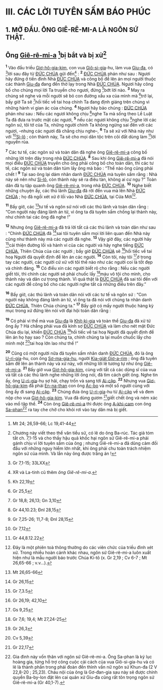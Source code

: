 # III. CÁC LỜI TUYÊN SẤM BÁO PHÚC

## 1. MỞ ĐẦU. ÔNG GIÊ-RÊ-MI-A LÀ NGÔN SỨ THẬT.

## Ông [Giê-rê-mi-a]() [^1@-3e2b2ea1-75b5-4804-a86b-1bf9aa4eb91a]bị bắt và bị xử[^1-3e2b2ea1-75b5-4804-a86b-1bf9aa4eb91a]
<sup><b>1</b></sup> Vào đầu triều [Giơ-hô-gia-kim](), con vua [Giô-si-gia]()-hu, làm vua [Giu-đa](), có [^2@-3e2b2ea1-75b5-4804-a86b-1bf9aa4eb91a]lời sau đây từ [ĐỨC CHÚA]() gửi đến[^2-3e2b2ea1-75b5-4804-a86b-1bf9aa4eb91a] : <sup><b>2</b></sup> [ĐỨC CHÚA]() phán như sau : Ngươi hãy đứng ở tiền đình Nhà [ĐỨC CHÚA]() và công bố để lên án mọi người thuộc các thành [Giu-đa]() đang đến thờ lạy trong Nhà [ĐỨC CHÚA](). Ngươi hãy công bố cho chúng mọi lời Ta truyền cho ngươi, đừng [^3@-3e2b2ea1-75b5-4804-a86b-1bf9aa4eb91a]bớt lời nào. <sup><b>3</b></sup> May ra chúng sẽ nghe và mỗi người sẽ bỏ con đường xấu xa của mình mà [^4@-3e2b2ea1-75b5-4804-a86b-1bf9aa4eb91a]trở lại, bấy giờ Ta sẽ [^5@-3e2b2ea1-75b5-4804-a86b-1bf9aa4eb91a]hối tiếc về tai hoạ chính Ta đang định giáng trên chúng vì những hành vi gian ác của chúng. <sup><b>4</b></sup> Ngươi hãy bảo chúng : [ĐỨC CHÚA]() phán như sau : Nếu các ngươi không chịu [^6@-3e2b2ea1-75b5-4804-a86b-1bf9aa4eb91a]nghe Ta mà sống theo Lề Luật Ta đã đưa ra trước mặt các ngươi, <sup><b>5</b></sup> nếu các ngươi không chịu [^7@-3e2b2ea1-75b5-4804-a86b-1bf9aa4eb91a]nghe lời các ngôn sứ, tôi tớ của Ta, những người chính Ta không ngừng sai đến với các ngươi, –nhưng các ngươi đã chẳng chịu nghe–, <sup><b>6</b></sup> Ta sẽ xử với Nhà này như với [^8@-3e2b2ea1-75b5-4804-a86b-1bf9aa4eb91a][Si-lô]() ; còn thành này, Ta sẽ cho mọi dân tộc trên cõi đất dùng làm [^9@-3e2b2ea1-75b5-4804-a86b-1bf9aa4eb91a]lời nguyền rủa.

<sup><b>7</b></sup> Các tư tế, các ngôn sứ và toàn dân đã nghe ông [Giê-rê-mi-a]() công bố những lời trên đây trong nhà [ĐỨC CHÚA](). <sup><b>8</b></sup> Sau khi ông [Giê-rê-mi-a]() đã nói mọi điều [ĐỨC CHÚA]() truyền cho ông phải công bố cho toàn dân, thì các tư tế, các ngôn sứ và toàn dân túm lấy ông mà bảo : “Thế nào ông cũng phải chết ! <sup><b>9</b></sup> Tại sao ông lại dám nhân danh [ĐỨC CHÚA]() mà tuyên sấm rằng : Nhà này sẽ nên như [Si-lô](), còn thành này sẽ ra điêu tàn, không ai cư ngụ ?” Toàn dân đã tụ tập quanh ông [Giê-rê-mi-a](), trong nhà [ĐỨC CHÚA](). <sup><b>10</b></sup> Nghe biết những chuyện ấy, các thủ lãnh [Giu-đa]() đã rời đền vua mà lên Nhà [ĐỨC CHÚA]() ; họ đã ngồi xét xử ở lối vào Nhà [ĐỨC CHÚA](), tại Cửa Mới[^3-3e2b2ea1-75b5-4804-a86b-1bf9aa4eb91a].

<sup><b>11</b></sup> Bấy giờ, các [^10@-3e2b2ea1-75b5-4804-a86b-1bf9aa4eb91a]tư tế và ngôn sứ nói với các thủ lãnh và toàn dân rằng : “Con người này đáng lãnh án tử, vì ông ta đã tuyên sấm chống lại thành này, như chính tai các ông đã nghe !”

<sup><b>12</b></sup> Nhưng ông [Giê-rê-mi-a]() đã trả lời tất cả các thủ lãnh và toàn dân như sau : “Chính [ĐỨC CHÚA]() đã [^11@-3e2b2ea1-75b5-4804-a86b-1bf9aa4eb91a]sai tôi tuyên sấm mọi lời liên quan đến Nhà này cũng như thành này mà các người đã nghe. <sup><b>13</b></sup> Vậy giờ đây, các người hãy [^12@-3e2b2ea1-75b5-4804-a86b-1bf9aa4eb91a]cải thiện đường lối và hành vi của các người và hãy nghe tiếng [ĐỨC CHÚA](), Thiên Chúa của các người ; bấy giờ [ĐỨC CHÚA]() sẽ [^13@-3e2b2ea1-75b5-4804-a86b-1bf9aa4eb91a]hối tiếc về tai hoạ Người đã quyết định để lên án các người. <sup><b>14</b></sup> Còn tôi, này tôi [^14@-3e2b2ea1-75b5-4804-a86b-1bf9aa4eb91a]ở trong tay các người, các người cứ xử với tôi thế nào như các người coi là tốt đẹp và chính đáng. <sup><b>15</b></sup> Có điều xin các người biết rõ cho rằng : Nếu các người giết tôi, thì chính các người sẽ phải chuốc lấy [^15@-3e2b2ea1-75b5-4804-a86b-1bf9aa4eb91a]máu vô tội cho mình, cho thành này và dân cư trong thành. Vì quả thật là [ĐỨC CHÚA]() đã sai tôi đến với các người để công bố cho các người nghe tất cả những điều trên đây.”

<sup><b>16</b></sup> Bấy giờ, các thủ lãnh và toàn dân nói với các tư tế và ngôn sứ : “Con người này không đáng lãnh án tử, vì ông ta đã nói với chúng ta nhân danh [ĐỨC CHÚA](), Thiên Chúa chúng ta.” <sup><b>17</b></sup> Bấy giờ có mấy người thuộc hàng kỳ mục trong xứ đứng lên nói với đại hội toàn dân rằng :

<sup><b>19</b></sup> Có phải vì thế mà vua [Giu-đa]() là [Khít-ki-gia]() và toàn thể [Giu-đa]() đã xử tử ông ấy ? Há chẳng phải vua đã kính sợ [ĐỨC CHÚA]() và làm cho nét mặt Đức Chúa dịu lại, khiến [ĐỨC CHÚA]() [^17@-3e2b2ea1-75b5-4804-a86b-1bf9aa4eb91a]hối tiếc về tai hoạ Người đã quyết định để lên án họ hay sao ? Còn chúng ta, chính chúng ta lại muốn chuốc lấy cho mình một [^18@-3e2b2ea1-75b5-4804-a86b-1bf9aa4eb91a]tai hoạ lớn lao như thế !”

<sup><b>20</b></sup> Cũng có một người nữa đã tuyên sấm nhân danh [ĐỨC CHÚA](), đó là ông [U-ri-gia]()-hu, con ông [Sơ-ma-gia-hu](), người [Kia-giát Giơ-a-rim]() ; ông đã tuyên sấm để lên án thành này và xứ này, với những lời lẽ tương tự như ông [Giê-rê-mi-a](). <sup><b>21</b></sup> Bấy giờ vua [Giơ-hô-gia-kim](), cùng với tất cả các dũng sĩ của vua và tất cả các thủ lãnh nghe những lời ông nói, đã tìm cách giết ông. Nghe tin ấy, ông [U-ri-gia]()-hu sợ hãi, chạy trốn và sang tới [Ai-cập](). <sup><b>22</b></sup> Nhưng vua [Giơ-hô-gia-kim]() đã phái [En-na-than]() con ông [Ác-bo]() và một số người cùng với ông ấy đi sang [Ai-cập](). <sup><b>23</b></sup> Chúng đưa ông [U-ri-gia]()-hu từ [Ai-cập]() về và đem nộp cho vua [Giơ-hô-gia-kim](). Vua đã dùng gươm [^19@-3e2b2ea1-75b5-4804-a86b-1bf9aa4eb91a]giết chết ông và ném xác vào mồ tập thể. <sup><b>24</b></sup> Còn ông [Giê-rê-mi-a]() thì được ông [A-khi-cam]() con ông [Sa-phan]()[^5-3e2b2ea1-75b5-4804-a86b-1bf9aa4eb91a] ra tay che chở cho khỏi rơi vào tay dân mà bị giết.

[^1-3e2b2ea1-75b5-4804-a86b-1bf9aa4eb91a]: Chương này viết theo thể văn tiểu sử, có lẽ do ông Ba-rúc. Tác giả tóm tắt ch. 7,1-15 và cho thấy hậu quả khốc hại ngôn sứ Giê-rê-mi-a phải gánh chịu vì lời tuyên sấm của ông ; nhưng Giê-rê-mi-a đã dũng cảm đối đầu với những nguy hiểm lớn nhất, khi ông phải chu toàn trách nhiệm ngôn sứ của mình. Và lần này ông được trắng án !
[^2-3e2b2ea1-75b5-4804-a86b-1bf9aa4eb91a]: XR và La-tinh cũ thêm *ông Giê-rê-mi-a*.
[^3-3e2b2ea1-75b5-4804-a86b-1bf9aa4eb91a]: Đây là một phiên toà thông thường do các viên chức của triều đình xét xử. Trong nhiều hoàn cảnh khác nhau, ngôn sứ Giê-rê-mi-a luôn xuất hiện như là mẫu người báo trước Chúa Ki-tô (x. Gr 2,19 ; Cv 6-7 ; Mt 26,65-66 ; v.v...).
[^5-3e2b2ea1-75b5-4804-a86b-1bf9aa4eb91a]: Gia đình này vốn thân với ngôn sứ Giê-rê-mi-a. Ông Sa-phan là ký lục hoàng gia, từng hỗ trợ công cuộc cải cách của vua Giô-si-gia-hu và có lẽ là thành phần trong phái đoàn đến thỉnh vấn nữ ngôn sứ Khun-đa (2 V 22,8-20 ; 25,23). Cháu nội của ông là Gơ-đan-gia sau này sẽ được chính quyền Ba-by-lon đặt lên cai quản xứ Giu-đa cũng rất tôn trọng ngôn sứ Giê-rê-mi-a (Gr 40,1-7).
[^1@-3e2b2ea1-75b5-4804-a86b-1bf9aa4eb91a]: Mt 24; 26,59-66; Lc 19,41-44
[^2@-3e2b2ea1-75b5-4804-a86b-1bf9aa4eb91a]: Gr 7,1-15; 33LXX
[^3@-3e2b2ea1-75b5-4804-a86b-1bf9aa4eb91a]: Kh 22,19
[^4@-3e2b2ea1-75b5-4804-a86b-1bf9aa4eb91a]: Gr 25,5
[^5@-3e2b2ea1-75b5-4804-a86b-1bf9aa4eb91a]: Gr 18,8; 26,13; Gn 3,10
[^6@-3e2b2ea1-75b5-4804-a86b-1bf9aa4eb91a]: Gr 44,10.23; Đnl 28,15
[^7@-3e2b2ea1-75b5-4804-a86b-1bf9aa4eb91a]: Gr 7,25-26; 11,7-8; Đnl 28,15
[^8@-3e2b2ea1-75b5-4804-a86b-1bf9aa4eb91a]: Gr 7,12
[^9@-3e2b2ea1-75b5-4804-a86b-1bf9aa4eb91a]: Gr 44,8.12.22
[^10@-3e2b2ea1-75b5-4804-a86b-1bf9aa4eb91a]: Mt 26,65-66
[^11@-3e2b2ea1-75b5-4804-a86b-1bf9aa4eb91a]: Gr 26,15
[^12@-3e2b2ea1-75b5-4804-a86b-1bf9aa4eb91a]: Gr 7,3.5
[^13@-3e2b2ea1-75b5-4804-a86b-1bf9aa4eb91a]: Gr 26,19; 42,10
[^14@-3e2b2ea1-75b5-4804-a86b-1bf9aa4eb91a]: Gs 9,25
[^15@-3e2b2ea1-75b5-4804-a86b-1bf9aa4eb91a]: Gr 7,6; 19,4; Mt 27,24-25
[^17@-3e2b2ea1-75b5-4804-a86b-1bf9aa4eb91a]: Gr 26,3
[^18@-3e2b2ea1-75b5-4804-a86b-1bf9aa4eb91a]: Cv 5,39
[^19@-3e2b2ea1-75b5-4804-a86b-1bf9aa4eb91a]: Gr 22,17